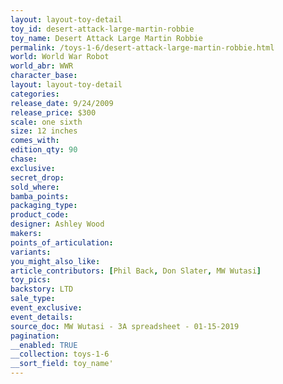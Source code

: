 ```yaml
---
layout: layout-toy-detail 
toy_id: desert-attack-large-martin-robbie
toy_name: Desert Attack Large Martin Robbie
permalink: /toys-1-6/desert-attack-large-martin-robbie.html
world: World War Robot
world_abr: WWR
character_base: 
layout: layout-toy-detail
categories: 
release_date: 9/24/2009
release_price: $300 
scale: one sixth
size: 12 inches
comes_with: 
edition_qty: 90
chase: 
exclusive: 
secret_drop: 
sold_where: 
bamba_points: 
packaging_type: 
product_code: 
designer: Ashley Wood
makers: 
points_of_articulation: 
variants: 
you_might_also_like: 
article_contributors: [Phil Back, Don Slater, MW Wutasi]
toy_pics: 
backstory: LTD
sale_type: 
event_exclusive: 
event_details: 
source_doc: MW Wutasi - 3A spreadsheet - 01-15-2019
pagination: 
__enabled: TRUE
__collection: toys-1-6
__sort_field: toy_name'
---
```

